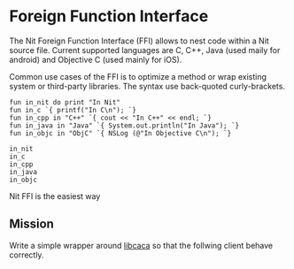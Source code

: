 # Foreign Function Interface

The Nit Foreign Function Interface (FFI) allows to nest code within a Nit source file.
Current supported languages are C, C++, Java (used maily for android) and Objective C (used mainly for iOS).

Common use cases of the FFI is to optimize a method or wrap existing system or third-party libraries.
The syntax use back-quoted curly-brackets.

~~~nit
fun in_nit do print "In Nit"
fun in_c `{ printf("In C\n"); `}
fun in_cpp in "C++" `{ cout << "In C++" << endl; `}
fun in_java in "Java" `{ System.out.println("In Java"); `}
fun in_objc in "ObjC" `{ NSLog (@"In Objective C\n"); `}

in_nit
in_c
in_cpp
in_java
in_objc
~~~

Nit FFI is the easiest way 


## Mission

Write a simple wrapper around [libcaca](http://caca.zoy.org/doxygen/libcaca/caca_8h.html) so that the follwing client behave correctly.

~~~nit

~~~

